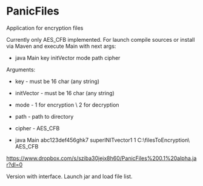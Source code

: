 # PanicFiles
Application for encryption files

Currently only AES_CFB implemented.
For launch compile sources or install via Maven and execute Main with next args:
- java Main key initVector mode path cipher

Arguments:
* key - must be 16 char (any string)
* initVector - must be 16 char (any string)
* mode - 1 for encryption \ 2 for decryption
* path - path to directory
* cipher - AES_CFB

* java Main abc123def456ghk7 superINITvector1 1 C:\filesToEncryption\ AES_CFB

https://www.dropbox.com/s/sziba30jejx8h60/PanicFiles%200.1%20alpha.jar?dl=0

Version with interface. Launch jar and load file list.

